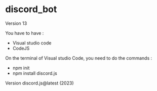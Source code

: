# discord_bot
Version 13 

You have to have :

- Visual studio code
- CodeJS

On the terminal of Visual studio Code, you need to do the commands :

- npm init
- npm install discord.js 

Version discord.js@latest (2023)
